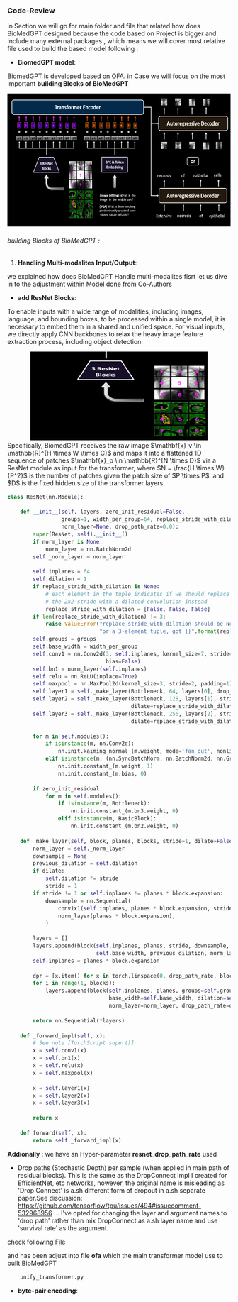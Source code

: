 ### Code-Review
in Section we will go for main folder and file that related how does BioMedGPT designed because the code based on Project is bigger and include many external packages , which means we will cover most relative file used to build the based model following :

* **BiomedGPT model**:

BiomedGPT is developed based on OFA. in Case we will focus on the most important **building Blocks of BioMedGPT** 

<div align="center">
    <img src="./assets/blocksModel/model.png" width="600" height="300" />
</div>

###### building Blocks of BioMedGPT : 

1. **Handling Multi-modalites Input/Output**:

we explained how does BioMedGPT Handle multi-modalites fisrt let us dive in to the adjustment within Model done from Co-Authors 

* **add ResNet Blocks**:

To enable inputs with a wide range of modalities, including images, language, and bounding boxes, to be
processed within a single model, it is necessary to embed them in a shared and unified space. For visual inputs,
we directly apply CNN backbones to relax the heavy image feature extraction process, including object
detection. 

<div align="center">
    <img src="./assets/blocksModel/resnet.png" width="400" height="200" />
</div>
Specifically, BiomedGPT receives the raw image $\mathbf{x}_v \in \mathbb{R}^{H \times W \times C}$ and maps it into a flattened 1D sequence of patches $\mathbf{x}_p \in \mathbb{R}^{N \times D}$ via a ResNet module as input for the transformer, where $N = \frac{H \times W}{P^2}$ is the number of patches given the patch size of $P \times P$, and $D$ is the fixed hidden size of the transformer layers.

```python
class ResNet(nn.Module):

    def __init__(self, layers, zero_init_residual=False,
                 groups=1, width_per_group=64, replace_stride_with_dilation=None,
                 norm_layer=None, drop_path_rate=0.0):
        super(ResNet, self).__init__()
        if norm_layer is None:
            norm_layer = nn.BatchNorm2d
        self._norm_layer = norm_layer

        self.inplanes = 64
        self.dilation = 1
        if replace_stride_with_dilation is None:
            # each element in the tuple indicates if we should replace
            # the 2x2 stride with a dilated convolution instead
            replace_stride_with_dilation = [False, False, False]
        if len(replace_stride_with_dilation) != 3:
            raise ValueError("replace_stride_with_dilation should be None "
                             "or a 3-element tuple, got {}".format(replace_stride_with_dilation))
        self.groups = groups
        self.base_width = width_per_group
        self.conv1 = nn.Conv2d(3, self.inplanes, kernel_size=7, stride=2, padding=3,
                               bias=False)
        self.bn1 = norm_layer(self.inplanes)
        self.relu = nn.ReLU(inplace=True)
        self.maxpool = nn.MaxPool2d(kernel_size=3, stride=2, padding=1)
        self.layer1 = self._make_layer(Bottleneck, 64, layers[0], drop_path_rate=drop_path_rate)
        self.layer2 = self._make_layer(Bottleneck, 128, layers[1], stride=2,
                                       dilate=replace_stride_with_dilation[0], drop_path_rate=drop_path_rate)
        self.layer3 = self._make_layer(Bottleneck, 256, layers[2], stride=2,
                                       dilate=replace_stride_with_dilation[1], drop_path_rate=drop_path_rate)

        for m in self.modules():
            if isinstance(m, nn.Conv2d):
                nn.init.kaiming_normal_(m.weight, mode='fan_out', nonlinearity='relu')
            elif isinstance(m, (nn.SyncBatchNorm, nn.BatchNorm2d, nn.GroupNorm)):
                nn.init.constant_(m.weight, 1)
                nn.init.constant_(m.bias, 0)

        if zero_init_residual:
            for m in self.modules():
                if isinstance(m, Bottleneck):
                    nn.init.constant_(m.bn3.weight, 0)
                elif isinstance(m, BasicBlock):
                    nn.init.constant_(m.bn2.weight, 0)

    def _make_layer(self, block, planes, blocks, stride=1, dilate=False, drop_path_rate=0.0):
        norm_layer = self._norm_layer
        downsample = None
        previous_dilation = self.dilation
        if dilate:
            self.dilation *= stride
            stride = 1
        if stride != 1 or self.inplanes != planes * block.expansion:
            downsample = nn.Sequential(
                conv1x1(self.inplanes, planes * block.expansion, stride),
                norm_layer(planes * block.expansion),
            )

        layers = []
        layers.append(block(self.inplanes, planes, stride, downsample, self.groups,
                            self.base_width, previous_dilation, norm_layer))
        self.inplanes = planes * block.expansion

        dpr = [x.item() for x in torch.linspace(0, drop_path_rate, blocks)]
        for i in range(1, blocks):
            layers.append(block(self.inplanes, planes, groups=self.groups,
                                base_width=self.base_width, dilation=self.dilation,
                                norm_layer=norm_layer, drop_path_rate=dpr[i]))

        return nn.Sequential(*layers)

    def _forward_impl(self, x):
        # See note [TorchScript super()]
        x = self.conv1(x)
        x = self.bn1(x)
        x = self.relu(x)
        x = self.maxpool(x)

        x = self.layer1(x)
        x = self.layer2(x)
        x = self.layer3(x)

        return x

    def forward(self, x):
        return self._forward_impl(x)

```

**Addionally** : we have an Hyper-parameter **resnet_drop_path_rate** used 

 * Drop paths (Stochastic Depth) per sample (when applied in main path of residual blocks). This is the same as the DropConnect impl I created for EfficientNet, etc networks, however, the original name is misleading as 'Drop Connect' is a.sh different form of dropout in a.sh separate paper.See discussion: https://github.com/tensorflow/tpu/issues/494#issuecomment-532968956 ... I've opted for changing the layer and argument names to 'drop path' rather than mix DropConnect as a.sh layer name and use 'survival rate' as the argument.

 check following [File](blocks_Model/dropath.py)


and has been adjust into file **ofa** which the main transformer model use to built BioMedGPT

```python
    unify_transformer.py    
```


* **byte-pair encoding**: 